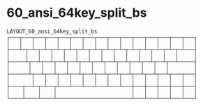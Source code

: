 # 60_ansi_64key_split_bs

    LAYOUT_60_ansi_64key_split_bs
    ┌───┬───┬───┬───┬───┬───┬───┬───┬───┬───┬───┬───┬───┬───┬───┐
    │   │   │   │   │   │   │   │   │   │   │   │   │   │   │   │
    ├───┴─┬─┴─┬─┴─┬─┴─┬─┴─┬─┴─┬─┴─┬─┴─┬─┴─┬─┴─┬─┴─┬─┴─┬─┴─┬─┴───┤
    │     │   │   │   │   │   │   │   │   │   │   │   │   │     │
    ├─────┴┬──┴┬──┴┬──┴┬──┴┬──┴┬──┴┬──┴┬──┴┬──┴┬──┴┬──┴┬──┴─────┤
    │      │   │   │   │   │   │   │   │   │   │   │   │        │
    ├──────┴┬──┴┬──┴┬──┴┬──┴┬──┴┬──┴┬──┴┬──┴┬──┴┬──┴┬──┴┬───┬───┤
    │       │   │   │   │   │   │   │   │   │   │   │   │   │   │
    ├────┬──┴─┬─┴──┬┴───┴───┴───┴───┴───┴───┼───┼───┼───┼───┼───┤
    │    │    │    │                        │   │   │   │   │   │
    └────┴────┴────┴────────────────────────┴───┴───┴───┴───┴───┘
